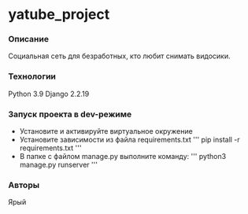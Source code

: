 # yatube_project
### Описание
Социальная сеть для безработных, кто любит снимать видосики. 
### Технологии
Python 3.9
Django 2.2.19
### Запуск проекта в dev-режиме
- Установите и активируйте виртуальное окружение
- Установите зависимости из файла requirements.txt
'''
pip install -r requirements.txt
'''
- В папке с файлом manage.py выполните команду:
'''
python3 manage.py runserver
'''
### Авторы
Ярый
